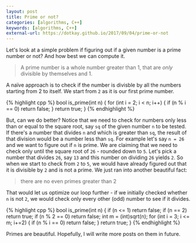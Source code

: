 ```yaml
---
layout: post
title: Prime or not?
categories: [algorithms, C++]
keywords: [algorithms, C++]
external-url: https://dotkay.github.io/2017/09/04/prime-or-not
---
```


Let's look at a simple problem if figuring out if a given number is a prime number or not? And how best we can compute it.

> A prime number is a whole number greater than 1, that are *only* divisible by themselves and 1.

A naïve approach is to check if the number is divisble by all the numbers starting from 2 to itself. We start from `2` as it is our first prime number.

{% highlight cpp %}
bool is_prime(int n) {
  for (int i = 2; i < n; i++) {
    if (n % i == 0)
      return false;
  }
  return true;
}
{% endhighlight %}

But, can we do better? Notice that we need to check for numbers only less than or equal to the square root, say `sq` of the given number `n` to be tested. If there's a number that divides `n` and which is greater than `sq`, the result of that division would be a number less than `sq`. For example let's say `n = 26` and we want to figure out if `n` is prime. We are claiming that we need to check only until the square root of `26` - rounded down to `5`. Let's pick a number that divides `26`, say `13` and this number on dividing `26` yields `2`. So when we start to check from `2` to `5`, we would have already figured out that it is divisible by `2` and is not a prime. We just ran into another beautiful fact: 

> there are no even primes greater than 2

That would let us optimize our loop further - if we initially checked whether `n` is not `2`, we would check only every other (odd) number to see if it divides.

{% highlight cpp %}
bool is_prime(int n) {
  if (n <= 1) return false;
  if (n == 2) return true;
  if (n % 2 == 0) return false;
  int m = (int)sqrt(n);
  for (int i = 3; i <= m; i+=2) {
    if (n % i == 0)
      return false;
  }
  return true;
}
{% endhighlight %}

Primes are beautiful. Hopefully, I will write more posts on them in future.